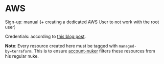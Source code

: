 # AWS

Sign-up: manual (+ creating a dedicated AWS User to not work with the root user)

Credentials: according to [this blog post](https://aws.amazon.com/blogs/apn/simplify-and-secure-terraform-workflows-on-aws-with-dynamic-provider-credentials/).

**Note**: Every resource created here must be tagged with `managed-by=terraform`. This is to ensure [account-nuker](https://github.com/the-technat/account-nuker) filters these resources from his regular nuke.